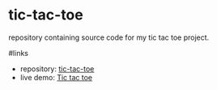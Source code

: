 # tic-tac-toe
repository containing source code for my tic tac toe project.

#links
- repository: [tic-tac-toe](https://github.com/LitFill/tic-tac-toe/)
- live demo: [Tic tac toe](https://litfill.github.io/tic-tac-toe/)

